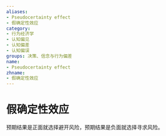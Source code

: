 ```yaml
---
aliases:
- Pseudocertainty effect
- 假确定性效应
category:
- 行为经济学
- 认知偏见
- 认知偏差
- 认知偏误
groups: 决策、信念与行为偏差
name:
- Pseudocertainty effect
zhname:
- 假确定性效应
---
```


# 假确定性效应

预期结果是正面就选择避开风险，预期结果是负面就选择寻求风险。
